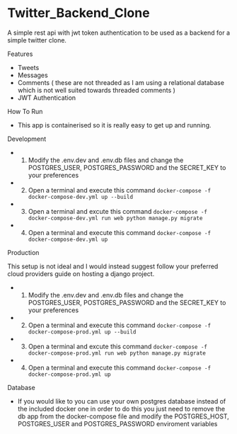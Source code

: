 # Twitter_Backend_Clone
A simple rest api with jwt token authentication to be used as a backend for a simple twitter clone.

Features
- Tweets
- Messages
- Comments ( these are not threaded as I am using a relational database which is not well suited towards threaded comments )
- JWT Authentication

How To Run

- This app is containerised so it is really easy to get up and running.

Development

- 1) Modify the .env.dev and .env.db files and change the POSTGRES_USER, POSTGRES_PASSWORD and the SECRET_KEY to your preferences
- 2) Open a terminal and execute this command `docker-compose -f docker-compose-dev.yml up --build`
- 3) Open a terminal and excute this command `docker-compose -f docker-compose-dev.yml run web python manage.py migrate`
- 4) Open a terminal and execute this command `docker-compose -f docker-compose-dev.yml up`

Production

This setup is not ideal and I would instead suggest follow your preferred cloud providers guide on hosting a django project.

- 1) Modify the .env.dev and .env.db files and change the POSTGRES_USER, POSTGRES_PASSWORD and the SECRET_KEY to your preferences
- 2) Open a terminal and execute this command `docker-compose -f docker-compose-prod.yml up --build`
- 3) Open a terminal and excute this command `docker-compose -f docker-compose-prod.yml run web python manage.py migrate`
- 4) Open a terminal and execute this command `docker-compose -f docker-compose-prod.yml up`

Database
- If you would like to you can use your own postgres database instead of the included docker one in order to do this you just need to remove the db app from the docker-compose file and modify the POSTGRES_HOST, POSTGRES_USER and POSTGRES_PASSWORD enviroment variables